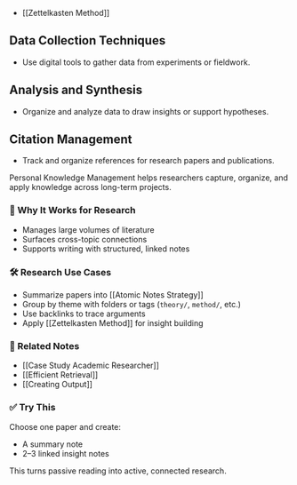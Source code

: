 - [[Zettelkasten Method]]

## Data Collection Techniques
- Use digital tools to gather data from experiments or fieldwork.

## Analysis and Synthesis
- Organize and analyze data to draw insights or support hypotheses.

## Citation Management
- Track and organize references for research papers and publications.


Personal Knowledge Management helps researchers capture, organize, and apply knowledge across long-term projects.

### 🧠 Why It Works for Research
- Manages large volumes of literature
- Surfaces cross-topic connections
- Supports writing with structured, linked notes

### 🛠️ Research Use Cases
- Summarize papers into [[Atomic Notes Strategy]]
- Group by theme with folders or tags (`theory/`, `method/`, etc.)
- Use backlinks to trace arguments
- Apply [[Zettelkasten Method]] for insight building

### 🔗 Related Notes
- [[Case Study Academic Researcher]]
- [[Efficient Retrieval]]
- [[Creating Output]]

### ✅ Try This
Choose one paper and create:
- A summary note
- 2–3 linked insight notes

This turns passive reading into active, connected research.